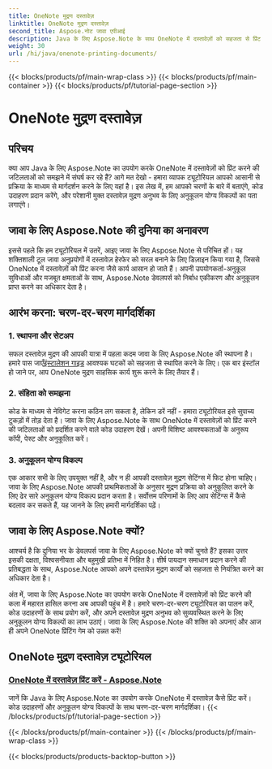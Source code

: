 ```yaml
---
title: OneNote मुद्रण दस्तावेज़
linktitle: OneNote मुद्रण दस्तावेज़
second_title: Aspose.नोट जावा एपीआई
description: Java के लिए Aspose.Note के साथ OneNote में दस्तावेज़ों को सहजता से प्रिंट करें। ये ट्यूटोरियल निर्बाध दस्तावेज़ मुद्रण के लिए चरण-दर-चरण मार्गदर्शन और कोड उदाहरण प्रदान करते हैं।
weight: 30
url: /hi/java/onenote-printing-documents/
---
```


{{< blocks/products/pf/main-wrap-class >}}
{{< blocks/products/pf/main-container >}}
{{< blocks/products/pf/tutorial-page-section >}}

# OneNote मुद्रण दस्तावेज़


## परिचय

क्या आप Java के लिए Aspose.Note का उपयोग करके OneNote में दस्तावेज़ों को प्रिंट करने की जटिलताओं को समझने में संघर्ष कर रहे हैं? आगे मत देखो - हमारा व्यापक ट्यूटोरियल आपको आसानी से प्रक्रिया के माध्यम से मार्गदर्शन करने के लिए यहां है। इस लेख में, हम आपको चरणों के बारे में बताएंगे, कोड उदाहरण प्रदान करेंगे, और परेशानी मुक्त दस्तावेज़ मुद्रण अनुभव के लिए अनुकूलन योग्य विकल्पों का पता लगाएंगे।

## जावा के लिए Aspose.Note की दुनिया का अनावरण

इससे पहले कि हम ट्यूटोरियल में उतरें, आइए जावा के लिए Aspose.Note से परिचित हों। यह शक्तिशाली टूल जावा अनुप्रयोगों में दस्तावेज़ हेरफेर को सरल बनाने के लिए डिज़ाइन किया गया है, जिससे OneNote में दस्तावेज़ों को प्रिंट करना जैसे कार्य आसान हो जाते हैं। अपनी उपयोगकर्ता-अनुकूल सुविधाओं और मजबूत क्षमताओं के साथ, Aspose.Note डेवलपर्स को निर्बाध एकीकरण और अनुकूलन प्राप्त करने का अधिकार देता है।

## आरंभ करना: चरण-दर-चरण मार्गदर्शिका

### 1. स्थापना और सेटअप

 सफल दस्तावेज़ मुद्रण की आपकी यात्रा में पहला कदम जावा के लिए Aspose.Note की स्थापना है। हमारे पास जाएँ[इंस्टालेशन गाइड](https://releases.aspose.com/note/java/) आवश्यक घटकों को सहजता से स्थापित करने के लिए। एक बार इंस्टॉल हो जाने पर, आप OneNote मुद्रण साहसिक कार्य शुरू करने के लिए तैयार हैं।

### 2. संहिता को समझना

कोड के माध्यम से नेविगेट करना कठिन लग सकता है, लेकिन डरें नहीं - हमारा ट्यूटोरियल इसे सुपाच्य टुकड़ों में तोड़ देता है। जावा के लिए Aspose.Note के साथ OneNote में दस्तावेज़ों को प्रिंट करने की जटिलताओं को प्रदर्शित करने वाले कोड उदाहरण देखें। अपनी विशिष्ट आवश्यकताओं के अनुरूप कॉपी, पेस्ट और अनुकूलित करें।

### 3. अनुकूलन योग्य विकल्प

एक आकार सभी के लिए उपयुक्त नहीं है, और न ही आपकी दस्तावेज़ मुद्रण सेटिंग्स में फिट होना चाहिए। जावा के लिए Aspose.Note आपकी प्राथमिकताओं के अनुसार मुद्रण प्रक्रिया को अनुकूलित करने के लिए ढेर सारे अनुकूलन योग्य विकल्प प्रदान करता है। सर्वोत्तम परिणामों के लिए आप सेटिंग्स में कैसे बदलाव कर सकते हैं, यह जानने के लिए हमारी मार्गदर्शिका पढ़ें।

## जावा के लिए Aspose.Note क्यों?

आश्चर्य है कि दुनिया भर के डेवलपर्स जावा के लिए Aspose.Note को क्यों चुनते हैं? इसका उत्तर इसकी दक्षता, विश्वसनीयता और बहुमुखी प्रतिभा में निहित है। शीर्ष पायदान समाधान प्रदान करने की प्रतिबद्धता के साथ, Aspose.Note आपको अपने दस्तावेज़ मुद्रण कार्यों को सहजता से नियंत्रित करने का अधिकार देता है।

अंत में, जावा के लिए Aspose.Note का उपयोग करके OneNote में दस्तावेज़ों को प्रिंट करने की कला में महारत हासिल करना अब आपकी पहुंच में है। हमारे चरण-दर-चरण ट्यूटोरियल का पालन करें, कोड उदाहरणों के साथ प्रयोग करें, और अपने दस्तावेज़ मुद्रण अनुभव को सुव्यवस्थित करने के लिए अनुकूलन योग्य विकल्पों का लाभ उठाएं। जावा के लिए Aspose.Note की शक्ति को अपनाएं और आज ही अपने OneNote प्रिंटिंग गेम को उन्नत करें!
## OneNote मुद्रण दस्तावेज़ ट्यूटोरियल
### [OneNote में दस्तावेज़ प्रिंट करें - Aspose.Note](./print-documents/)
जानें कि Java के लिए Aspose.Note का उपयोग करके OneNote में दस्तावेज़ कैसे प्रिंट करें। कोड उदाहरणों और अनुकूलन योग्य विकल्पों के साथ चरण-दर-चरण मार्गदर्शिका।
{{< /blocks/products/pf/tutorial-page-section >}}

{{< /blocks/products/pf/main-container >}}
{{< /blocks/products/pf/main-wrap-class >}}

{{< blocks/products/products-backtop-button >}}

